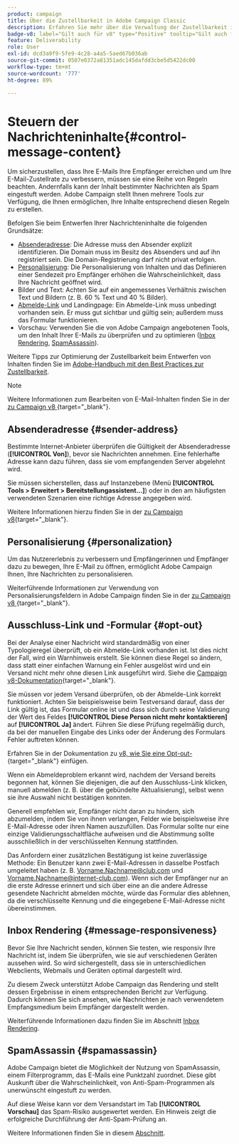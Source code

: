 ```yaml
---
product: campaign
title: Über die Zustellbarkeit in Adobe Campaign Classic
description: Erfahren Sie mehr über die Verwaltung der Zustellbarkeit in Adobe Campaign 
badge-v8: label="Gilt auch für v8" type="Positive" tooltip="Gilt auch für Campaign v8"
feature: Deliverability
role: User
exl-id: dcd3a9f9-5fe9-4c28-a4a5-5aed67b036ab
source-git-commit: 0507e0372a81351adc145dafdd3cbe5d5422dc00
workflow-type: tm+mt
source-wordcount: '777'
ht-degree: 89%

---
```


# Steuern der Nachrichteninhalte{#control-message-content}

Um sicherzustellen, dass Ihre E-Mails Ihre Empfänger erreichen und um Ihre E-Mail-Zustellrate zu verbessern, müssen sie eine Reihe von Regeln beachten. Andernfalls kann der Inhalt bestimmter Nachrichten als Spam eingestuft werden. Adobe Campaign stellt Ihnen mehrere Tools zur Verfügung, die Ihnen ermöglichen, Ihre Inhalte entsprechend diesen Regeln zu erstellen.

Befolgen Sie beim Entwerfen Ihrer Nachrichteninhalte die folgenden Grundsätze:

* [Absenderadresse](#sender-address): Die Adresse muss den Absender explizit identifizieren. Die Domain muss im Besitz des Absenders und auf ihn registriert sein. Die Domain-Registrierung darf nicht privat erfolgen.
* [Personalisierung](#personalization): Die Personalisierung von Inhalten und das Definieren einer Sendezeit pro Empfänger erhöhen die Wahrscheinlichkeit, dass Ihre Nachricht geöffnet wird.
* Bilder und Text: Achten Sie auf ein angemessenes Verhältnis zwischen Text und Bildern (z. B. 60 % Text und 40 % Bilder).
* [Abmelde-Link](#opt-out) und Landingpage: Ein Abmelde-Link muss unbedingt vorhanden sein. Er muss gut sichtbar und gültig sein; außerdem muss das Formular funktionieren.
* Vorschau: Verwenden Sie die von Adobe Campaign angebotenen Tools, um den Inhalt Ihrer E-Mails zu überprüfen und zu optimieren ([Inbox Rendering](#message-responsiveness), [SpamAssassin](#spamassassin)).

Weitere Tipps zur Optimierung der Zustellbarkeit beim Entwerfen von Inhalten finden Sie im [Adobe-Handbuch mit den Best Practices zur Zustellbarkeit](https://experienceleague.adobe.com/docs/deliverability-learn/deliverability-best-practice-guide/content-best-practices-for-optimal-delivery.html?lang=de).

>[!NOTE]
>
>Weitere Informationen zum Bearbeiten von E-Mail-Inhalten finden Sie in der [&#x200B; zu Campaign v8 &#x200B;](https://experienceleague.adobe.com/de/docs/campaign/campaign-v8/send/emails/defining-the-email-content){target="_blank"}.

## Absenderadresse {#sender-address}

Bestimmte Internet-Anbieter überprüfen die Gültigkeit der Absenderadresse (**[!UICONTROL Von]**), bevor sie Nachrichten annehmen. Eine fehlerhafte Adresse kann dazu führen, dass sie vom empfangenden Server abgelehnt wird.

Sie müssen sicherstellen, dass auf Instanzebene (Menü **[!UICONTROL Tools > Erweitert > Bereitstellungassistent...]**) oder in den am häufigsten verwendeten Szenarien eine richtige Adresse angegeben wird.

Weitere Informationen hierzu finden Sie in der [&#x200B; zu Campaign v8](https://experienceleague.adobe.com/de/docs/campaign/campaign-v8/send/emails/defining-the-email-content){target="_blank"}.

## Personalisierung {#personalization}

Um das Nutzererlebnis zu verbessern und Empfängerinnen und Empfänger dazu zu bewegen, Ihre E-Mail zu öffnen, ermöglicht Adobe Campaign Ihnen, Ihre Nachrichten zu personalisieren.

Weiterführende Informationen zur Verwendung von Personalisierungsfeldern in Adobe Campaign finden Sie in der [&#x200B; zu Campaign v8 &#x200B;](https://experienceleague.adobe.com/en/docs/campaign/campaign-v8/send/personalize/personalization-fields){target="_blank"}.

## Ausschluss-Link und -Formular {#opt-out}

Bei der Analyse einer Nachricht wird standardmäßig von einer Typologieregel überprüft, ob ein Abmelde-Link vorhanden ist. Ist dies nicht der Fall, wird ein Warnhinweis erstellt. Sie können diese Regel so ändern, dass statt einer einfachen Warnung ein Fehler ausgelöst wird und ein Versand nicht mehr ohne diesen Link ausgeführt wird. Siehe die [Campaign v8-Dokumentation](https://experienceleague.adobe.com/docs/campaign/campaign-v8/send/validate/delivery-analysis.html){target="_blank"}.

Sie müssen vor jedem Versand überprüfen, ob der Abmelde-Link korrekt funktioniert. Achten Sie beispielsweise beim Testversand darauf, dass der Link gültig ist, das Formular online ist und dass sich durch seine Validierung der Wert des Feldes **[!UICONTROL Diese Person nicht mehr kontaktieren]** auf **[!UICONTROL Ja]** ändert. Führen Sie diese Prüfung regelmäßig durch, da bei der manuellen Eingabe des Links oder der Änderung des Formulars Fehler auftreten können.

Erfahren Sie in der Dokumentation zu [&#x200B; v8, wie Sie eine Opt-out-](https://experienceleague.adobe.com/docs/campaign/campaign-v8/send/personalize/personalization-blocks.html){target="_blank"} einfügen.

Wenn ein Abmeldeproblem erkannt wird, nachdem der Versand bereits begonnen hat, können Sie diejenigen, die auf den Ausschluss-Link klicken, manuell abmelden (z. B. über die gebündelte Aktualisierung), selbst wenn sie ihre Auswahl nicht bestätigen konnten.

Generell empfehlen wir, Empfänger nicht daran zu hindern, sich abzumelden, indem Sie von ihnen verlangen, Felder wie beispielsweise ihre E-Mail-Adresse oder ihren Namen auszufüllen. Das Formular sollte nur eine einzige Validierungsschaltfläche aufweisen und die Abstimmung sollte ausschließlich in der verschlüsselten Kennung stattfinden.

Das Anfordern einer zusätzlichen Bestätigung ist keine zuverlässige Methode: Ein Benutzer kann zwei E-Mail-Adressen in dasselbe Postfach umgeleitet haben (z. B. Vorname.Nachname@club.com und Vorname.Nachname@internet-club.com). Wenn sich der Empfänger nur an die erste Adresse erinnert und sich über eine an die andere Adresse gesendete Nachricht abmelden möchte, würde das Formular dies ablehnen, da die verschlüsselte Kennung und die eingegebene E-Mail-Adresse nicht übereinstimmen.

## Inbox Rendering {#message-responsiveness}

Bevor Sie Ihre Nachricht senden, können Sie testen, wie responsiv Ihre Nachricht ist, indem Sie überprüfen, wie sie auf verschiedenen Geräten aussehen wird. So wird sichergestellt, dass sie in unterschiedlichen Webclients, Webmails und Geräten optimal dargestellt wird.

Zu diesem Zweck unterstützt Adobe Campaign das Rendering und stellt dessen Ergebnisse in einem entsprechenden Bericht zur Verfügung. Dadurch können Sie sich ansehen, wie Nachrichten je nach verwendetem Empfangsmedium beim Empfänger dargestellt werden.

Weiterführende Informationen dazu finden Sie im Abschnitt [Inbox Rendering](inbox-rendering.md).

## SpamAssassin {#spamassassin}

Adobe Campaign bietet die Möglichkeit der Nutzung von SpamAssassin, einem Filterprogramm, das E-Mails eine Punktzahl zuordnet. Diese gibt Auskunft über die Wahrscheinlichkeit, von Anti-Spam-Programmen als unerwünscht eingestuft zu werden.

Auf diese Weise kann vor dem Versandstart im Tab **[!UICONTROL Vorschau]** das Spam-Risiko ausgewertet werden. Ein Hinweis zeigt die erfolgreiche Durchführung der Anti-Spam-Prüfung an.

Weitere Informationen finden Sie in diesem [Abschnitt](spamassassin.md).
